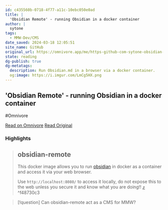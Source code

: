 ```yaml
---
id: c435560b-0718-4f77-a11c-10ebc050e0ad
title: |
  'Obsidian Remote' - running Obsidian in a docker container
author: |
  sytone
tags:
  - MMW-Dev/CMS
date_saved: 2024-03-18 12:05:51
site_name: GitHub
original_url: https://omnivore.app/me/https-github-com-sytone-obsidian-remote-blob-main-readme-md-18e4eaa0585
state: reading
dg-publish: true
dg-metatags:
  description: Run Obsidian.md in a browser via a docker container.
  og:image: https://i.imgur.com/LmCg5HX.png
---
```


## 'Obsidian Remote' - running Obsidian in a docker container
#Omnivore

[Read on Omnivore](https://omnivore.app/me/https-github-com-sytone-obsidian-remote-blob-main-readme-md-18e4eaa0585)
[Read Original](https://github.com/sytone/obsidian-remote/blob/main/README.md)

### Highlights

> ## obsidian-remote
> 
> [](#obsidian-remote)
> 
> This docker image allows you to run [obsidian](https://obsidian.md/) in docker as a container and access it via your web browser.
> 
> Use `http://localhost:8080/` to access it locally, do not expose this to the web unless you secure it and know what you are doing!! [⤴️](https://omnivore.app/me/https-github-com-sytone-obsidian-remote-blob-main-readme-md-18e4eaa0585#f48730c3-dfb7-4b23-99fd-0692fad66fd2)  ^f48730c3

> [!question] Can obsidian-remote act as a CMS for MMW?

